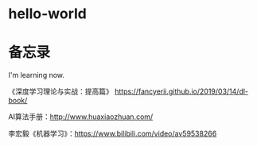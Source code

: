 # hello-world
# 备忘录
I'm learning now.

《深度学习理论与实战：提高篇》 https://fancyerii.github.io/2019/03/14/dl-book/

AI算法手册：http://www.huaxiaozhuan.com/

李宏毅《机器学习》：https://www.bilibili.com/video/av59538266

